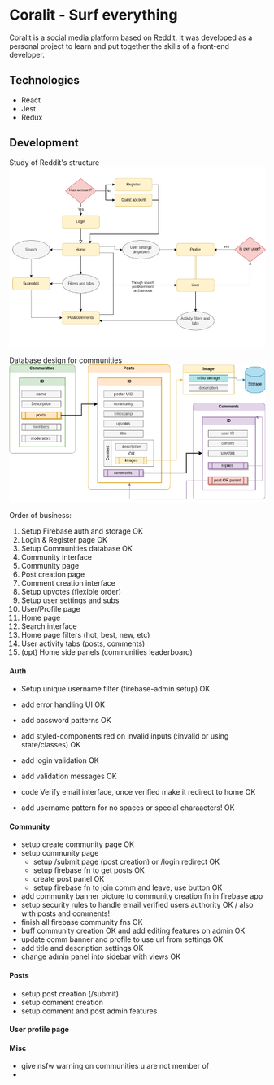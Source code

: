 # Coralit - Surf everything

Coralit is a social media platform based on [Reddit](https://www.reddit.com/). It was developed as a personal project to learn and put together the skills of a front-end developer.

## Technologies

- React
- Jest
- Redux

## Development

Study of Reddit's structure
<img src='./src/assets/documentation/reddit-study.png'/>

Database design for communities
<img src='./src/assets/documentation/community-db.png'/>

Order of business:

1. Setup Firebase auth and storage OK
2. Login & Register page OK
3. Setup Communities database OK
4. Community interface
5. Community page
6. Post creation page
7. Comment creation interface
8. Setup upvotes (flexible order)
9. Setup user settings and subs
10. User/Profile page
11. Home page
12. Search interface
13. Home page filters (hot, best, new, etc)
14. User activity tabs (posts, comments)
15. (opt) Home side panels (communities leaderboard)

#### Auth

- Setup unique username filter (firebase-admin setup) OK
- add error handling UI OK
- add password patterns OK
- add styled-components red on invalid inputs (:invalid or using state/classes) OK
- add login validation OK
- add validation messages OK
- code Verify email interface, once verified make it redirect to home OK

- add username pattern for no spaces or special charaacters! OK

#### Community

- setup create community page OK
- setup community page
  - setup /submit page (post creation) or /login redirect OK
  - setup firebase fn to get posts OK
  - create post panel OK
  - setup firebase fn to join comm and leave, use button OK
- add community banner picture to community creation fn in firebase app
- setup security rules to handle email verified users authority OK / also with posts and comments!
- finish all firebase community fns OK
- buff community creation OK and add editing features on admin OK
- update comm banner and profile to use url from settings OK
- add title and description settings OK
- change admin panel into sidebar with views OK

#### Posts

- setup post creation (/submit)
- setup comment creation
- setup comment and post admin features

#### User profile page

#### Misc

- give nsfw warning on communities u are not member of
-
